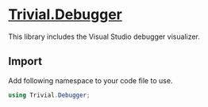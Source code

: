 ﻿# [Trivial.Debugger](https://trivial.kingcean.net/debugger)

This library includes the Visual Studio debugger visualizer.

## Import

Add following namespace to your code file to use.

```csharp
using Trivial.Debugger;
```
